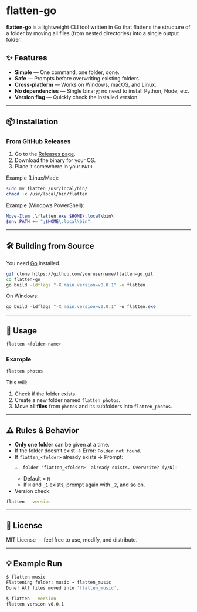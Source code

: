 # flatten-go

**flatten-go** is a lightweight CLI tool written in Go that flattens the structure of a folder by moving all files (from nested directories) into a single output folder.

## ✨ Features
- **Simple** — One command, one folder, done.
- **Safe** — Prompts before overwriting existing folders.
- **Cross-platform** — Works on Windows, macOS, and Linux.
- **No dependencies** — Single binary; no need to install Python, Node, etc.
- **Version flag** — Quickly check the installed version.

---

## 📦 Installation

### From GitHub Releases
1. Go to the [Releases page](https://github.com/yourusername/flatten-go/releases).
2. Download the binary for your OS.
3. Place it somewhere in your `PATH`.

Example (Linux/Mac):
```bash
sudo mv flatten /usr/local/bin/
chmod +x /usr/local/bin/flatten
```

Example (Windows PowerShell):
```powershell
Move-Item .\flatten.exe $HOME\.local\bin\
$env:PATH += ";$HOME\.local\bin"
```

---

## 🛠 Building from Source
You need [Go](https://go.dev/dl/) installed.

```bash
git clone https://github.com/yourusername/flatten-go.git
cd flatten-go
go build -ldflags "-X main.version=v0.0.1" -o flatten
```

On Windows:
```powershell
go build -ldflags "-X main.version=v0.0.1" -o flatten.exe
```

---

## 🚀 Usage

```bash
flatten <folder-name>
```

### Example
```bash
flatten photos
```
This will:
1. Check if the folder exists.
2. Create a new folder named `flatten_photos`.
3. Move **all files** from `photos` and its subfolders into `flatten_photos`.

---

## ⚠ Rules & Behavior
- **Only one folder** can be given at a time.
- If the folder doesn’t exist → Error: `Folder not found`.
- If `flatten_<folder>` already exists → Prompt:  
  ```
  ⚠️  folder 'flatten_<folder>' already exists. Overwrite? (y/N):
  ```
  - Default = `N`  
  - If `N` and `_1` exists, prompt again with `_2`, and so on.
- Version check:
```bash
flatten --version
```

---

## 📄 License
MIT License — feel free to use, modify, and distribute.

---

## 💡 Example Run
```bash
$ flatten music
Flattening folder: music → flatten_music
Done! All files moved into 'flatten_music'.
```
```bash
$ flatten --version
flatten version v0.0.1
```
